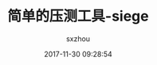 ---
layout: post
title:  "简单的压测工具-siege"
date:   2017-11-30 09:28:54
categories: mysql
tags: mysql
author: "sxzhou"
---